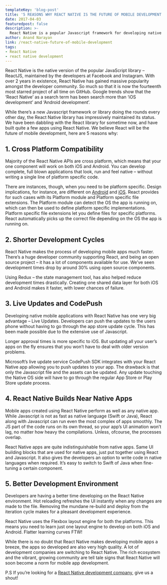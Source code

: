 ```yaml
---
templateKey: 'blog-post'
title: '5 REASONS WHY REACT NATIVE IS THE FUTURE OF MOBILE DEVELOPMENT'
date: 2017-04-03
featuredpost: false
description: >-
  React Native is a popular Javascript framework for developing native applications for iOS and Android. Here are 5 reasons why React Native is the future.
author: Anand Narayan
link: /react-native-future-of-mobile-development
tags:
- React Native
- react native development
---
```

React Native is the native version of the popular JavaScript library – ReactJS, maintained by the developers at Facebook and Instagram. With over 2 years in existence, React Native has gained massive popularity amongst the developer community. So much so that it is now the fourteenth most starred project of all time on GitHub. Google trends show that the ‘React Native’ as a search term has been search more than ‘iOS development’ and ‘Android development’.

 
While there’s a new Javascript framework or library doing the rounds every other day, the React Native library has impressively maintained its status. We have been dabbling with the React library for sometime now, and have built quite a few apps using React Native. We believe React will be the future of mobile development, here are 5 reasons why:

 
## 1. Cross Platform Compatibility
Majority of the React Native APIs are cross platform, which means that your one component will work on both iOS and Android. You can develop complete, full blown applications that look, run and feel native – without writing a single line of platform specific code.

There are instances, though, when you need to be platform specific. Design implications, for instance, are different on [Android](/android-development-company-in-bangalore/) and [iOS](/iphone-ios-app-development-company-in-bangalore/). React provides for such cases with its Platform module and Platform specific file extensions. The Platform module can detect the OS the app is running on, which can then be used to define platform specific implementations. Platform specific file extensions let you define files for specific platforms. React automatically picks up the correct file depending on the OS the app is running on.

 
## 2. Shorter Development Cycles
React Native makes the process of developing mobile apps much faster. There’s a huge developer community supporting React, and being an open source project – it has a lot of components available for use. We’ve seen development times drop by around 30% using open source components.

Using Redux – the state management tool, has also helped reduce development times drastically. Creating one shared data layer for both iOS and Android makes it faster, with lower chances of failure.

## 3. Live Updates and CodePush
Developing native mobile applications with React Native has one very big advantage – Live Updates. Developers can push the updates to the users phone without having to go through the app store update cycle. This has been made possible due to the extensive use of Javascript.

Longer approval times is more specific to iOS. But updating all your user’s apps on the fly ensures that you won’t have to deal with older version problems.

Microsoft’s live update service CodePush SDK integrates with your React Native app allowing you to push updates to your app. The drawback is that only the Javascript file and the assets can be updated. Any update touching the Native OS side will have to go through the regular App Store or Play Store update process.

## 4. React Native Builds Near Native Apps
Mobile apps created using React Native perform as well as any native app. While Javascript is not as fast as native language (Swift or Java), React along with Javascript can run even the most complex of apps smoothly. The JS part of the code runs on its own thread, so your app’s UI animation won’t lag, no matter how heavy the compilations. Unless, ofcourse, the processes overlap.

React Native apps are quite indistinguishable from native apps. Same UI building blocks that are used for native apps, just put together using React and Javascript. It also gives the developers an option to write code in native languages when required. It’s easy to switch to Swift of Java when fine-tuning a certain component.

## 5. Better Development Environment
Developers are having a better time developing on the React Native environment. Hot reloading refreshes the UI instantly when any changes are made to the file. Removing the mundane re-build and deploy from the iteration cycle makes for a pleasant development experience.

React Native uses the Flexbox layout engine for both the platforms. This means you need to learn just one layout engine to develop on both iOS and Android. Flatter learning curves FTW!

 

While there is no doubt that React Native makes developing mobile apps a breeze, the apps so developed are also very high quality. A lot of development companies are switching to React Native. The rich ecosystem and the vibrant, growing community are tell tale signs that React Native will soon become a norm for mobile app development.

P.S If you’re looking for a [React Native development company](/react-native-development-company), give us a shout!

